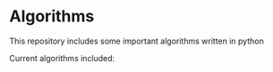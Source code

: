 # Algorithms
This repository includes some important algorithms written in python

Current algorithms included:
